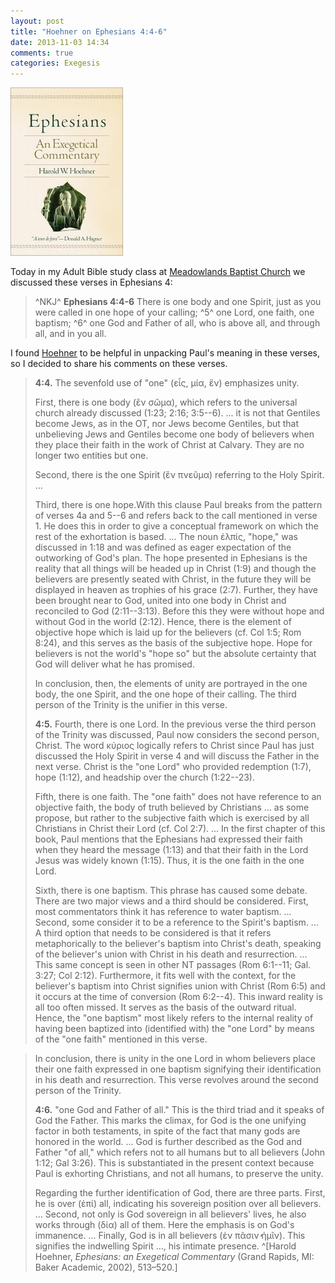 ```yaml
---
layout: post
title: "Hoehner on Ephesians 4:4-6"
date: 2013-11-03 14:34
comments: true
categories: Exegesis
---
```


[![Hoehner on Ephesians](/images/2013/11/hoehner.jpg)][hoehner]

Today in my Adult Bible study class at [Meadowlands Baptist Church][] we discussed these verses in Ephesians 4:

> ^NKJ^ **Ephesians 4:4-6** There is one body and one Spirit, just as you were called in one hope of your calling; ^5^  one Lord, one faith, one baptism; ^6^  one God and Father of all, who is above all, and through all, and in you all. 

I found [Hoehner][hoehner] to be helpful in unpacking Paul's meaning in these verses, so I decided to share his comments on these verses. 

<!-- more -->

> **4:4.** The sevenfold use of "one" (εἷς, μία, ἕν) emphasizes unity. 
>
> First, there is one body (ἓν σῶμα), which refers to the universal church already discussed (1:23; 2:16; 3:5--6). ... it is not that Gentiles become Jews, as in the OT, nor Jews become Gentiles, but that unbelieving Jews and Gentiles become one body of believers when they place their faith in the work of Christ at Calvary. They are no longer two entities but one. 
>
> Second, there is the one Spirit (ἓν πνεῦμα) referring to the Holy Spirit. ... 
>
> Third, there is one hope.With this clause Paul breaks from the pattern of verses 4a and 5--6 and refers back to the call mentioned in verse 1. He does this in order to give a conceptual framework on which the rest of the exhortation is based. ... The noun ἐλπίς, "hope," was discussed in 1:18 and was defined as eager expectation of the outworking of God's plan. The hope presented in Ephesians is the reality that all things will be headed up in Christ (1:9) and though the believers are presently seated with Christ, in the future they will be displayed in heaven as trophies of his grace (2:7). Further, they have been brought near to God, united into one body in Christ and reconciled to God (2:11--3:13). Before this they were without hope and without God in the world (2:12). Hence, there is the element of objective hope which is laid up for the believers (cf. Col 1:5; Rom 8:24), and this serves as the basis of the subjective hope. Hope for believers is not the world's "hope so" but the absolute certainty that God will deliver what he has promised.
>
> In conclusion, then, the elements of unity are portrayed in the one body, the one Spirit, and the one hope of their calling. The third person of the Trinity is the unifier in this verse.
>
> **4:5.** Fourth, there is one Lord. In the previous verse the third person of the Trinity was discussed, Paul now considers the second person, Christ. The word κύριος logically refers to Christ since Paul has just discussed the Holy Spirit in verse 4 and will discuss the Father in the next verse. Christ is the "one Lord" who provided redemption (1:7), hope (1:12), and headship over the church (1:22--23).
> 
> Fifth, there is one faith. The "one faith" does not have reference to an objective faith, the body of truth believed by Christians ... as some propose, but rather to the subjective faith which is exercised by all Christians in Christ their Lord (cf. Col 2:7). ... In the first chapter of this book, Paul mentions that the Ephesians had expressed their faith when they heard the message (1:13) and that their faith in the Lord Jesus was widely known (1:15). Thus, it is the one faith in the one Lord.
> 
> Sixth, there is one baptism. This phrase has caused some debate. There are two major views and a third should be considered. First, most commentators think it has reference to water baptism. ... Second, some consider it to be a reference to the Spirit's baptism. ... A third option that needs to be considered is that it refers metaphorically to the believer's baptism into Christ's death, speaking of the believer's union with Christ in his death and resurrection. ... This same concept is seen in other NT passages (Rom 6:1--11; Gal. 3:27; Col 2:12). Furthermore, it fits well with the context, for the believer's baptism into Christ signifies union with Christ (Rom 6:5) and it occurs at the time of conversion (Rom 6:2--4). This inward reality is all too often missed. It serves as the basis of the outward ritual. Hence, the "one baptism" most likely refers to the internal reality of having been baptized into (identified with) the "one Lord" by means of the "one faith" mentioned in this verse.

> In conclusion, there is unity in the one Lord in whom believers place their one faith expressed in one baptism signifying their identification in his death and resurrection. This verse revolves around the second person of the Trinity.
>
> **4:6.** "one God and Father of all." This is the third triad and it speaks of God the Father. This marks the climax, for God is the one unifying factor in both testaments, in spite of the fact that many gods are honored in the world. ... God is further described as the God and Father "of all," which refers not to all humans but to all believers (John 1:12; Gal 3:26). This is substantiated in the present context because Paul is exhorting Christians, and not all humans, to preserve the unity.
> 
> Regarding the further identification of God, there are three parts. First, he is over (ἐπί) all, indicating his sovereign position over all believers. ... Second, not only is God sovereign in all believers' lives, he also works through (δία) all of them. Here the emphasis is on God's immanence. ... Finally, God is in all believers (ἐν πᾶσιν̓ ἡμῖν). This signifies the indwelling Spirit ..., his intimate presence. ^[Harold Hoehner, *Ephesians: an Exegetical Commentary* (Grand Rapids, MI: Baker Academic, 2002), 513–520.]

[Meadowlands Baptist Church]: http://www.meadowlandsbaptist.ca/
[hoehner]: http://www.amazon.ca/gp/product/0801026148/ref=as_li_qf_sp_asin_tl?ie=UTF8&camp=15121&creative=330641&creativeASIN=0801026148&linkCode=as2&tag=duncanjohns04-20